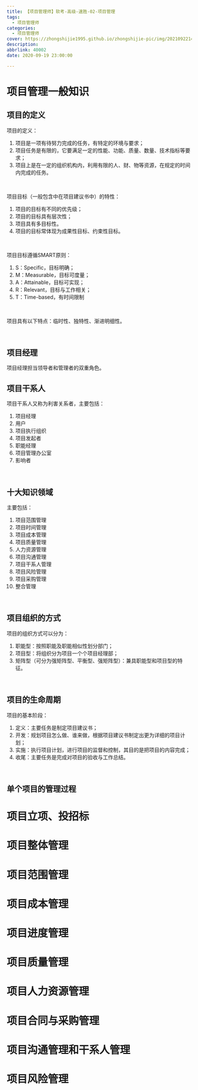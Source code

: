 ```yaml
---
title: 【项目管理师】软考-高级-速胜-02-项目管理
tags:
  - 项目管理师
categories:
  - 项目管理师
cover: https://zhongshijie1995.github.io/zhongshijie-pic/img/20210922143002.jpg
description: 
abbrlink: 40002
date: 2020-09-19 23:00:00

---
```


# 项目管理一般知识
## 项目的定义
项目的定义：
  1. 项目是一项有待努力完成的任务，有特定的环境与要求；
  2. 项目任务是有限的，它要满足一定的性能、功能、质量、数量、技术指标等要求；
  3. 项目上是在一定的组织机构内，利用有限的人、财、物等资源，在规定的时间内完成的任务。

</br>

项目目标（一般包含中在项目建议书中）的特性：
  1. 项目的目标有不同的优先级；
  2. 项目的目标具有层次性；
  3. 项目具有多目标性。
  4. 项目的目标常体现为成果性目标、约束性目标。

</br>

项目目标遵循SMART原则：
  1. S：Specific，目标明确；
  2. M：Measurable，目标可度量；
  3. A：Attainable，目标可实现；
  4. R：Relevant，目标与工作相关；
  5. T：Time-based，有时间限制

</br>

项目具有以下特点：临时性、独特性、渐进明细性。

</br>

## 项目经理
项目经理担当领导者和管理者的双重角色。

## 项目干系人
项目干系人又称为利害关系者，主要包括：
  1. 项目经理
  2. 用户
  3. 项目执行组织
  4. 项目发起者
  5. 职能经理
  6. 项目管理办公室
  7. 影响者

</br>

## 十大知识领域
主要包括：
  1. 项目范围管理
  2. 项目时间管理
  3. 项目成本管理
  4. 项目质量管理
  5. 人力资源管理
  6. 项目沟通管理
  7. 项目干系人管理
  8. 项目风险管理
  9. 项目采购管理
  10. 整合管理

</br>

## 项目组织的方式
项目的组织方式可以分为：
  1. 职能型：按照职能及职能相似性划分部门；
  2. 项目型：将组织分为项目一个个项目经理部；
  3. 矩阵型（可分为强矩阵型、平衡型、强矩阵型）：兼具职能型和项目型的特征。

</br>

## 项目的生命周期
项目的基本阶段：
  1. 定义：主要任务是制定项目建议书；
  2. 开发：规划项目怎么做、谁来做，根据项目建议书制定出更为详细的项目计划；
  3. 实施：执行项目计划，进行项目的监督和控制，其目的是把项目的内容完成；
  4. 收尾：主要任务是完成对项目的验收与工作总结。

</br>

## 单个项目的管理过程

# 项目立项、投招标

# 项目整体管理

# 项目范围管理

# 项目成本管理

# 项目进度管理

# 项目质量管理

# 项目人力资源管理

# 项目合同与采购管理

# 项目沟通管理和干系人管理

# 项目风险管理

